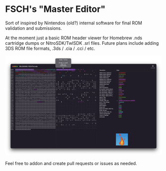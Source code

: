 FSCH's "Master Editor"
======================
Sort of inspired by Nintendos (old?) internal software for final ROM validation and submissions.

At the moment just a basic ROM header viewer for Homebrew .nds cartridge dumps or NitroSDK/TwlSDK .srl files. Future plans include adding 3DS ROM file formats, .3ds / .cia / .cci / etc.

![Screenshot](screenshot.png)

Feel free to addon and create pull requests or issues as needed. 